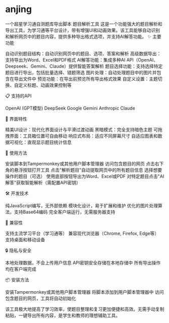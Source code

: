 # anjing
一个超星学习通自测题库导出脚本
题目解析工具 
这是一个功能强大的题目解析和导出工具，为学习通等平台设计，带有增强UI和动画效果。该工具能够自动识别和解析网页中的题目内容，提供多种导出格式选项，并支持AI解答功能。
✨ 主要功能

自动识别题目结构：自动识别网页中的题目、选项、答案和解析
高级数据导出：支持导出为Word、Excel和PDF格式
AI解答功能：集成多种AI API（OpenAI、Deepseek、Gemini、Claude）提供智能答案解析
题目选择功能：支持选择特定题目进行导出，包括批量选择、错题筛选
图片处理：自动处理题目中的图片并包含在导出文件中
预览功能：在导出前预览所有导出格式效果
自定义设置：主题切换、自定义标题、动画效果控制等

📋 支持的API

OpenAI (GPT模型)
DeepSeek
Google Gemini
Anthropic Claude

🎨 界面特性

精美UI设计：现代化界面设计与平滑过渡动画
黑暗模式：完全支持暗色主题
可拖拽界面：工具箱位置可自由移动
响应式布局：适应不同屏幕尺寸
自适应图表和数据可视化：直观显示题目统计信息

🚀 使用方法

安装脚本到Tampermonkey或其他用户脚本管理器
访问包含题目的网页
点击右下角的悬浮按钮打开工具
点击"解析题目"自动提取网页中的所有题目信息
选择想要操作的题目（可选）
使用底部按钮导出为Word、Excel或PDF
对特定题目点击"AI解答"获取智能解析（需配置API密钥）

🛠️ 开发技术

纯JavaScript编写，无外部依赖
模块化设计，易于扩展和维护
优化的图片处理算法，支持Base64编码
完全客户端运行，无需服务器支持

📱 兼容性

支持主流学习平台（学习通等）
兼容现代浏览器（Chrome, Firefox, Edge等）
支持桌面和移动设备

🔒 隐私与安全

本地处理数据，不会上传用户信息
API密钥安全存储在本地存储中
所有导出操作均在客户端完成

📦 安装方法

安装Tampermonkey或其他用户脚本管理器
将脚本添加到用户脚本管理器中
访问包含题目的网页，工具将自动初始化

该工具极大地提高了学习效率，使题目整理和复习更加便捷和高效。无需手动复制粘贴，一键导出所有内容，是学生和教师的理想辅助工具。
